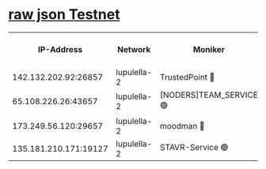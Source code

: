 [raw json Testnet](https://rpc-check.jaclalt.stavr.tech/jaclalt/rpc-jaclalt-result.json)
=

<table><tr><th>IP-Address</th><th>Network</th><th>Moniker</th><th>Latest Block Height</th><th>Earliest Block Height</th><th>Catching Up</th><th>Tx Index</th><th>Voting Power</th><th>Scan Time</th></tr><tr><td>142.132.202.92:26857</td><td>lupulella-2</td><td>TrustedPoint 🔴</td><td>7001885</td><td>6282001</td><td>False</td><td>off</td><td>400065</td><td>2024-03-07T22:11:57.675823230UTC</td></tr><tr><td>65.108.226.26:43657</td><td>lupulella-2</td><td>[NODERS]TEAM_SERVICE 🟢</td><td>7001885</td><td>6282001</td><td>False</td><td>on</td><td>0</td><td>2024-03-07T22:12:00.046634907UTC</td></tr><tr><td>173.249.56.120:29657</td><td>lupulella-2</td><td>moodman 🔴</td><td>7001884</td><td>6901884</td><td>False</td><td>off</td><td>1075134</td><td>2024-03-07T22:11:57.468248615UTC</td></tr><tr><td>135.181.210.171:19127</td><td>lupulella-2</td><td>STAVR-Service 🟢</td><td>7001883</td><td>7000001</td><td>False</td><td>on</td><td>0</td><td>2024-03-07T22:11:51.031881100UTC</td></tr></table>
